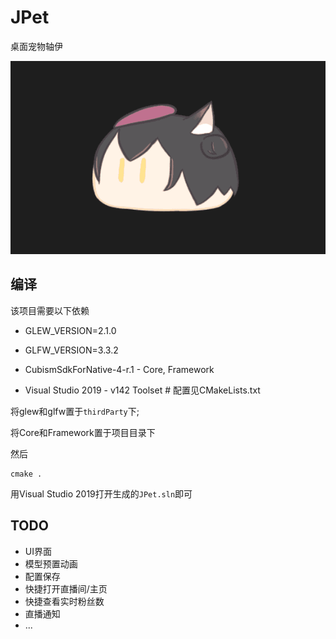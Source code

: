 # JPet

桌面宠物轴伊

![img](screenshots/JPet.gif)

## 编译

该项目需要以下依赖

 - GLEW_VERSION=2.1.0

 - GLFW_VERSION=3.3.2

 - CubismSdkForNative-4-r.1 -  Core, Framework

 - Visual Studio 2019 - v142 Toolset # 配置见CMakeLists.txt

将glew和glfw置于`thirdParty`下;

将Core和Framework置于项目目录下

然后

```
cmake .
```

用Visual Studio 2019打开生成的`JPet.sln`即可

## TODO

- UI界面
- 模型预置动画
- 配置保存
- 快捷打开直播间/主页
- 快捷查看实时粉丝数
- 直播通知
- ...
